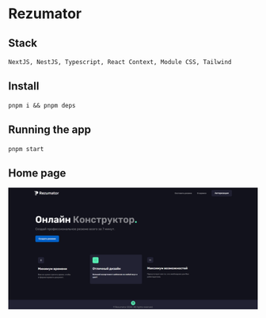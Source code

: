 # Rezumator

## Stack

```
NextJS, NestJS, Typescript, React Context, Module CSS, Tailwind
```
## Install

```
pnpm i && pnpm deps
```

## Running the app

```
pnpm start
```

## Home page

<img src='./readme/home-page.png' alt="home page" />


